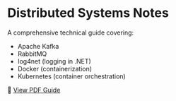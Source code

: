 # Distributed Systems Notes

A comprehensive technical guide covering:

- Apache Kafka
- RabbitMQ
- log4net (logging in .NET)
- Docker (containerization)
- Kubernetes (container orchestration)

📎 [View PDF Guide](./Kafka_RabbitMQ_Log4net_Docker_K8s_Guide.pdf)
